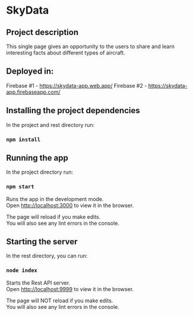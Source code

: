 # SkyData
## Project description
This single page gives an opportunity to the users to share and learn interesting facts about different types of aircraft. 

## Deployed in:
Firebase #1 - https://skydata-app.web.app/
Firebase #2 - https://skydata-app.firebaseapp.com/

## Installing the project dependencies
In the project and rest directory run:

### `npm install`

## Running the app

In the project directory run:

### `npm start`

Runs the app in the development mode.<br />
Open [http://localhost:3000](http://localhost:3000) to view it in the browser.

The page will reload if you make edits.<br />
You will also see any lint errors in the console.

## Starting the server

In the rest directory, you can run:

### `node index`

Starts the Rest API server.<br />
Open [http://localhost:9999](http://localhost:9999) to view it in the browser.

The page will NOT reload if you make edits.<br />
You will also see any lint errors in the console.


